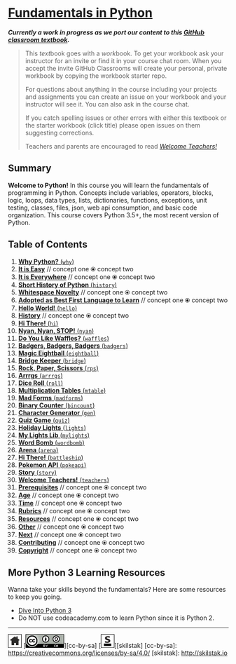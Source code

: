 # [Fundamentals in Python][work]
[work]: https://github.com/skilstak/pyfun-work/blob/gh-pages/README.md

***Currently a work in progress as we port our content to this [GitHub
classroom textbook][text-work].***

[text-work]: https://blog.skilstak.io/github-as-text-book-and-work-book-828ffada9542#.etr9ts7me

>  This *text*book goes with a *work*book. To get your workbook ask your
>  instructor for an invite or find it in your course chat room.
>  When you accept the invite GitHub Classrooms will create your 
>  personal, private workbook by copying the workbook starter repo.
> 
>  For questions about anything in the course including your projects
>  and assignments you can create an issue on your workbook and your
>  instructor will see it. You can also ask in the course chat.
> 
>  If you catch spelling issues or other errors with either this textbook
>  or the starter workbook (click title) please open issues on them
>  suggesting corrections.
>  
>  Teachers and parents are encouraged to
>  read [*Welcome Teachers!*](teachers/README.md)

## Summary
**Welcome to Python!** In this course you will learn the fundamentals
of programming in Python. Concepts include variables, operators,
blocks, logic, loops, data types, lists, dictionaries, functions,
exceptions, unit testing, classes, files, json, web api consumption,
and basic code organization. This course covers Python 3.5+, the most
recent version of Python.

## Table of Contents
1. [**Why Python?** (`why`)](why/README.md)
  1. [**It is Easy**](why/README.md#it-is-easy)
// concept one ⦿ concept two
  2. [**It is Everywhere**](why/README.md#it-is-everywhere)
// concept one ⦿ concept two
2. [**Short History of Python** (`history`)](history/README.md)
  1. [**Whitespace Novelty**](history/README.md#whitespace-novelty)
// concept one ⦿ concept two
  2. [**Adopted as Best First Language to Learn**](history/README.md#adopted-as-best-first-language-to-learn)
// concept one ⦿ concept two
3. [**Hello World!** (`hello`)](hello/README.md)
  1. [**History**](hello/README.md#history)
// concept one ⦿ concept two
4. [**Hi There!** (`hi`)](hi/README.md)
5. [**Nyan, Nyan, STOP!** (`nyan`)](nyan/README.md)
6. [**Do You Like Waffles?** (`waffles`)](waffles/README.md)
7. [**Badgers, Badgers, Badgers** (`badgers`)](badgers/README.md)
8. [**Magic Eightball** (`eightball`)](eightball/README.md)
9. [**Bridge Keeper** (`bridge`)](bridge/README.md)
10. [**Rock, Paper, Scissors** (`rps`)](rps/README.md)
11. [**Arrrgs** (`arrrgs`)](arrrgs/README.md)
12. [**Dice Roll** (`roll`)](roll/README.md)
13. [**Multiplication Tables** (`mtable`)](mtable/README.md)
14. [**Mad Forms** (`madforms`)](madforms/README.md)
15. [**Binary Counter** (`bincount`)](bincount/README.md)
16. [**Character Generator** (`gen`)](gen/README.md)
17. [**Quiz Game** (`quiz`)](quiz/README.md)
18. [**Holiday Lights** (`lights`)](lights/README.md)
19. [**My Lights Lib** (`mylights`)](mylights/README.md)
20. [**Word Bomb** (`wordbomb`)](wordbomb/README.md)
21. [**Arena** (`arena`)](arena/README.md)
22. [**Hi There!** (`battleship`)](battleship/README.md)
23. [**Pokemon API** (`pokeapi`)](pokeapi/README.md)
24. [**Story** (`story`)](story/README.md)
25. [**Welcome Teachers!** (`teachers`)](teachers/README.md)
  1. [**Prerequisites**](teachers/README.md#prerequisites)
// concept one ⦿ concept two
  2. [**Age**](teachers/README.md#age)
// concept one ⦿ concept two
  3. [**Time**](teachers/README.md#time)
// concept one ⦿ concept two
  4. [**Rubrics**](teachers/README.md#rubrics)
// concept one ⦿ concept two
  5. [**Resources**](teachers/README.md#resources)
// concept one ⦿ concept two
  6. [**Other**](teachers/README.md#other)
// concept one ⦿ concept two
  7. [**Next**](teachers/README.md#next)
// concept one ⦿ concept two
  8. [**Contributing**](teachers/README.md#contributing)
// concept one ⦿ concept two
  9. [**Copyright**](teachers/README.md#copyright)
// concept one ⦿ concept two


## More Python 3 Learning Resources
Wanna take your skills beyond the fundamentals? Here are some
resources to keep you going.

* [Dive Into Python 3](http://www.diveintopython3.net)
* Do NOT use codeacademy.com to learn Python since it is Python 2.

---
[![home](/assets/home-bw.png)](/README.md)
[![cc-by-sa](/assets/cc-by-sa.png)][cc-by-sa]
[![skilstak](/assets/skilstak-logo-bw.png)][skilstak]
[cc-by-sa]: https://creativecommons.org/licenses/by-sa/4.0/
[skilstak]: http://skilstak.io


